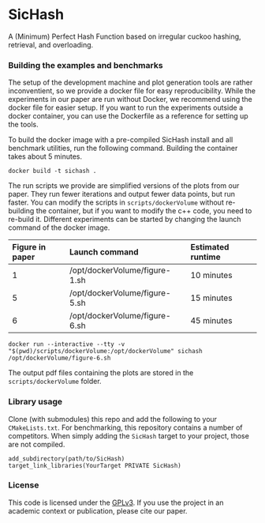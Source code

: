 # SicHash

A (Minimum) Perfect Hash Function based on irregular cuckoo hashing, retrieval, and overloading.

### Building the examples and benchmarks

The setup of the development machine and plot generation tools are rather inconventient, so we provide a docker file for easy reproducibility.
While the experiments in our paper are run without Docker, we recommend using the docker file for easier setup.
If you want to run the experiments outside a docker container, you can use the Dockerfile as a reference for setting up the tools.

To build the docker image with a pre-compiled SicHash install and all benchmark utilities, run the following command.
Building the container takes about 5 minutes.

```
docker build -t sichash .
```

The run scripts we provide are simplified versions of the plots from our paper.
They run fewer iterations and output fewer data points, but run faster.
You can modify the scripts in `scripts/dockerVolume` without re-building the container, but if you want to modify the c++ code, you need to re-build it.
Different experiments can be started by changing the launch command of the docker image.

| Figure in paper | Launch command                | Estimated runtime  |
| :-------------- | :---------------------------- | :----------------- |
| 1               | /opt/dockerVolume/figure-1.sh | 10 minutes         |
| 5               | /opt/dockerVolume/figure-5.sh | 15 minutes         |
| 6               | /opt/dockerVolume/figure-6.sh | 45 minutes         |

```
docker run --interactive --tty -v "$(pwd)/scripts/dockerVolume:/opt/dockerVolume" sichash /opt/dockerVolume/figure-6.sh
```

The output pdf files containing the plots are stored in the `scripts/dockerVolume` folder.

### Library usage

Clone (with submodules) this repo and add the following to your `CMakeLists.txt`.
For benchmarking, this repository contains a number of competitors.
When simply adding the `SicHash` target to your project, those are not compiled.

```
add_subdirectory(path/to/SicHash)
target_link_libraries(YourTarget PRIVATE SicHash)
```

### License

This code is licensed under the [GPLv3](/LICENSE).
If you use the project in an academic context or publication, please cite our paper.
